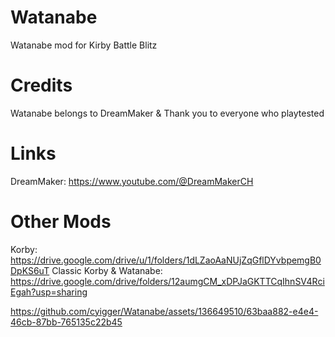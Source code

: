 
# Watanabe
Watanabe mod for Kirby Battle Blitz

# Credits
Watanabe belongs to DreamMaker & Thank you to everyone who playtested

# Links
DreamMaker: https://www.youtube.com/@DreamMakerCH

# Other Mods
Korby: https://drive.google.com/drive/u/1/folders/1dLZaoAaNUjZqGflDYvbpemgB0DpKS6uT
Classic Korby & Watanabe: https://drive.google.com/drive/folders/12aumgCM_xDPJaGKTTCqIhnSV4RciEgah?usp=sharing

https://github.com/cyigger/Watanabe/assets/136649510/63baa882-e4e4-46cb-87bb-765135c22b45
